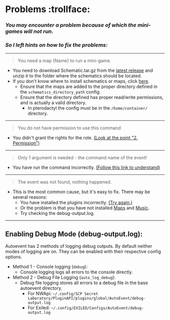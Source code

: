 # Problems :trollface:
### *You may encounter a problem because of which the mini-games will not run.*
### *So I left hints on how to fix the problems:*
----
 >  You need a map {Name} to run a mini-game.
 - You need to download Schematic.tar.gz from the [latest release](https://github.com/KoT0XleB/AutoEvent-Exiled/releases/latest) and unzip it to the folder where the schematics should be located.
 - If you don't know where to install schematics or maps, click [here](https://github.com/KoT0XleB/AutoEvent/blob/main/Docs/Installation.md).
   - Ensure that the maps are added to the proper directory defined in the `schematics_directory_path` config.
   - Ensure that the directory defined has proper read/write permissions, and is actually a valid directory. 
     - In pterodactyl the config must be in the `/home/container/` directory. 
----
 >  You do not have permission to use this command
 - You didn't grant the rights for the role. [(Look at the point "2. Permission")](https://github.com/KoT0XleB/AutoEvent-Exiled/blob/main/Docs/Installation.md)
----
 >  Only 1 argument is needed - the command name of the event!
 - You have run the command incorrectly. [(Follow this link to understand)](https://github.com/KoT0XleB/AutoEvent-Exiled/blob/main/Docs/Commands.md)
----
 >  The event was not found, nothing happened.
 - This is the most common cause, but it's easy to fix. There may be several reasons:
    - You have installed the plugins incorrectly. [(Try again.)](https://github.com/KoT0XleB/AutoEvent-Exiled/blob/main/Docs/Installation.md)
    - Or the problem is that you have not installed [Maps](https://github.com/KoT0XleB/AutoEvent-Exiled/tree/main/Schematics) and [Music](https://github.com/KoT0XleB/AutoEvent-Exiled/tree/main/Music).
    - Try checking the debug-output.log.
---- 
## Enabling Debug Mode (debug-output.log): 
Autoevent has 2 methods of logging debug outputs. By default neither modes of logging are on. They can be enabled with their respective config options.
- Method 1 - Console logging (`debug`):
   - Console logging logs all errors to the console directly.
- Method 2 - Debug File Logging (`auto_log_debug`):
   - Debug file logging stores all errors to a debug file in the base autoevent directory. 
     - For NWApi: `~/.config/SCP Secret Laboratory/PluginAPI/plugins/global/AutoEvent/debug-output.log`
     - For Exiled: `~/.config/EXILED/Configs/AutoEvent/debug-output.log`
